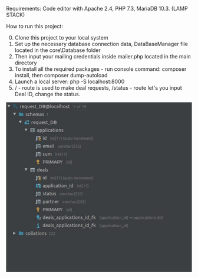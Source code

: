 Requirements: Code editor with Apache 2.4, PHP 7.3, MariaDB 10.3. (LAMP STACK)

How to run this project:


0. Clone this project to your local system
1. Set up the necessary database  connection data, DataBaseManager file located in the core\Database folder
2. Then input your mailing credentials inside mailer.php located in the main directory
3. To install all the required packages - run console command: composer install, then composer dump-autoload 
4. Launch a local server: php -S localhost:8000
5. /  - route is used to make deal requests, /status - route let's you input Deal ID, change the status.


![GitHub Logo](images/image1.jpg)
